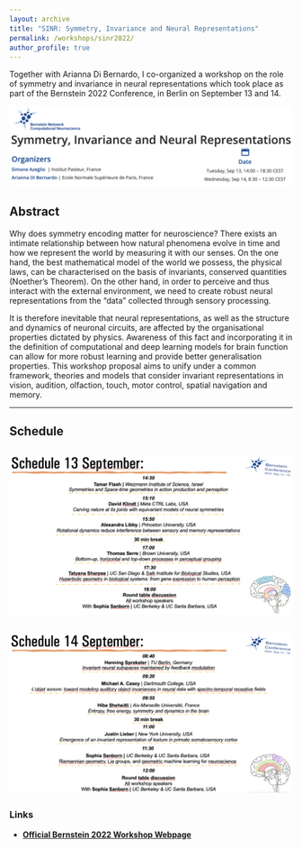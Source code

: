 ```yaml
---
layout: archive
title: "SINR: Symmetry, Invariance and Neural Representations"
permalink: /workshops/sinr2022/
author_profile: true
---
```

 
Together with Arianna Di Bernardo, I co-organized a workshop on the role of symmetry and invariance in neural representations which took place as part of the Bernstein 2022 Conference, in Berlin on September 13 and 14. 


![](../images/BernsteinBanner.jpeg)

## Abstract

Why does symmetry encoding matter for neuroscience? There exists an intimate relationship between how natural phenomena evolve in time and how we represent the world by measuring it with our senses. On the one hand, the best mathematical model of the world we possess, the physical laws, can be characterised on the basis of invariants, conserved quantities (Noether’s Theorem). On the other hand, in order to perceive and thus interact with the external environment, we need to create robust neural representations from the “data” collected through sensory processing.

It is therefore inevitable that neural representations, as well as the structure and dynamics of neuronal circuits, are affected by the organisational properties dictated by physics. Awareness of this fact and incorporating it in the definition of computational and deep learning models for brain function can allow for more robust learning and provide better generalisation properties. This workshop proposal aims to unify under a common framework, theories and models that consider invariant representations in vision, audition, olfaction, touch, motor control, spatial navigation and memory.


-----------
## Schedule 

![](../images/BernsteinSINRSchedule1.png)
-----------
![](../images/BernsteinSINRSchedule2.png)
------------

### Links

* [**Official Bernstein 2022 Workshop Webpage**](https://bernstein-network.de/bernstein-conference-interim/program/satellite-workshops/symmetry-invariance-and-neural-representations/)
